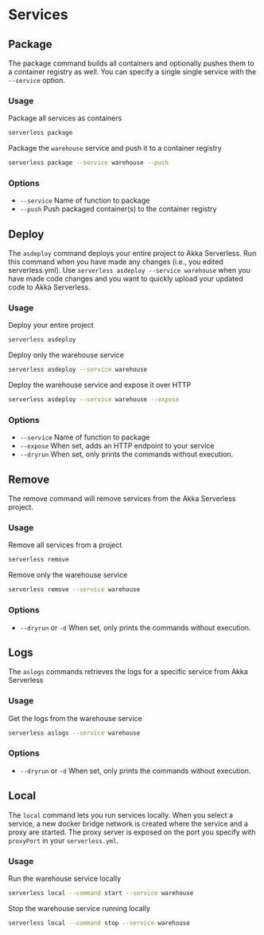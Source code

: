 # Services

## Package

The package command builds all containers and optionally pushes them to a container registry as well. You can specify a single single service with the `--service` option.

### Usage

Package all services as containers

```bash
serverless package
```

Package the `warehouse` service and push it to a container registry

```bash
serverless package --service warehouse --push
```

### Options

* `--service` Name of function to package
* `--push` Push packaged container(s) to the container registry

## Deploy

The `asdeploy` command deploys your entire project to Akka Serverless. Run this command when you have made any changes (i.e., you edited serverless.yml). Use `serverless asdeploy --service warehouse` when you have made code changes and you want to quickly upload your updated code to Akka Serverless.

### Usage

Deploy your entire project

```bash
serverless asdeploy
```

Deploy only the warehouse service

```bash
serverless asdeploy --service warehouse
```

Deploy the warehouse service and expose it over HTTP

```bash
serverless asdeploy --service warehouse --expose
```

### Options

* `--service` Name of function to package
* `--expose` When set, adds an HTTP endpoint to your service
* `--dryrun` When set, only prints the commands without execution.

## Remove

The remove command will remove services from the Akka Serverless project.

### Usage

Remove all services from a project

```bash
serverless remove
```

Remove only the warehouse service

```bash
serverless remove --service warehouse
```

### Options

* `--dryrun` or `-d` When set, only prints the commands without execution.

## Logs

The `aslogs` commands retrieves the logs for a specific service from Akka Serverless

### Usage

Get the logs from the warehouse service

```bash
serverless aslogs --service warehouse
```

### Options

* `--dryrun` or `-d` When set, only prints the commands without execution.

## Local

The `local` command lets you run services locally. When you select a service, a new docker bridge network is created where the service and a proxy are started. The proxy server is exposed on the port you specify with `proxyPort` in your `serverless.yml`.

### Usage

Run the warehouse service locally

```bash
serverless local --command start --service warehouse
```

Stop the warehouse service running locally

```bash
serverless local --command stop --service warehouse
```
